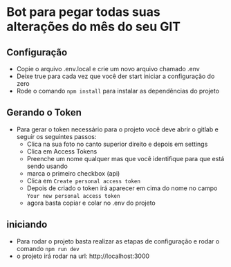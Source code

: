 # Bot para pegar todas suas alterações do mês do seu GIT

## Configuração
- Copie o arquivo .env.local e crie um novo arquivo chamado .env
- Deixe true para cada vez que você der start iniciar a configuração do zero
- Rode o comando `npm install` para instalar as dependências do projeto

## Gerando o Token
- Para gerar o token necessário para o projeto você deve abrir o gitlab e seguir os seguintes passos:
  - Clica na sua foto no canto superior direito e depois em settings
  - Clica em Access Tokens
  - Preenche um nome qualquer mas que você identifique para que está sendo usando
  - marca o primeiro checkbox (api)
  - Clica em `Create personal access token`
  - Depois de criado o token irá aparecer em cima do nome no campo `Your new personal access token`
  - agora basta copiar e colar no .env do projeto

## iniciando
- Para rodar o projeto basta realizar as etapas de configuração e rodar o comando `npm run dev`
- o projeto irá rodar na url: http://localhost:3000
